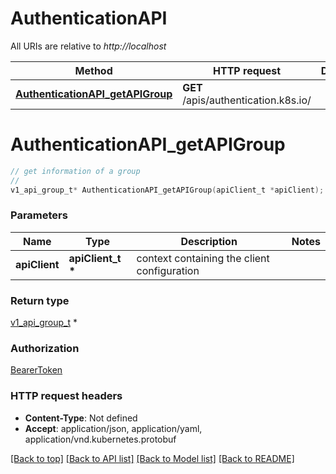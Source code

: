 # AuthenticationAPI

All URIs are relative to *http://localhost*

Method | HTTP request | Description
------------- | ------------- | -------------
[**AuthenticationAPI_getAPIGroup**](AuthenticationAPI.md#AuthenticationAPI_getAPIGroup) | **GET** /apis/authentication.k8s.io/ | 


# **AuthenticationAPI_getAPIGroup**
```c
// get information of a group
//
v1_api_group_t* AuthenticationAPI_getAPIGroup(apiClient_t *apiClient);
```

### Parameters
Name | Type | Description  | Notes
------------- | ------------- | ------------- | -------------
**apiClient** | **apiClient_t \*** | context containing the client configuration | 

### Return type

[v1_api_group_t](v1_api_group.md) *


### Authorization

[BearerToken](../README.md#BearerToken)

### HTTP request headers

 - **Content-Type**: Not defined
 - **Accept**: application/json, application/yaml, application/vnd.kubernetes.protobuf

[[Back to top]](#) [[Back to API list]](../README.md#documentation-for-api-endpoints) [[Back to Model list]](../README.md#documentation-for-models) [[Back to README]](../README.md)

